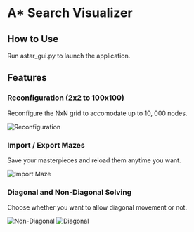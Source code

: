 # A* Search Visualizer

## How to Use

Run astar_gui.py to launch the application.

## Features

### Reconfiguration (2x2 to 100x100)

Reconfigure the NxN grid to accomodate up to 10, 000 nodes.

![Reconfiguration](https://user-images.githubusercontent.com/50504089/84209202-8bbbcd80-aa83-11ea-9255-4b48b86d7a9e.gif)

### Import / Export Mazes

Save your masterpieces and reload them anytime you want.

![Import Maze](https://user-images.githubusercontent.com/50504089/84210051-bd359880-aa85-11ea-8037-caa99cf5baa5.gif)

### Diagonal and Non-Diagonal Solving

Choose whether you want to allow diagonal movement or not.

![Non-Diagonal](https://user-images.githubusercontent.com/50504089/84210619-29fd6280-aa87-11ea-8a63-ec41d5e27ec7.gif)
![Diagonal](https://user-images.githubusercontent.com/50504089/84210781-a001c980-aa87-11ea-8fd3-739ee4a6072b.gif)
